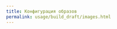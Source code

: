 ```yaml
---
title: Конфигурация образов
permalink: usage/build_draft/images.html
---
```


<!-- TODO: new content -->
